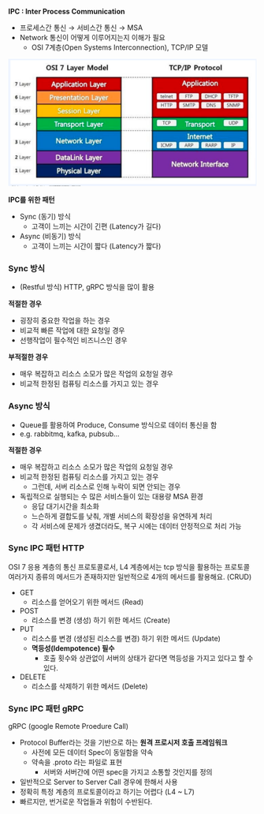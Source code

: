 **IPC : Inter Process Communication**

- 프로세스간 통신 → 서비스간 통신 → MSA
- Network 통신이 어떻게 이루어지는지 이해가 필요
    - OSI 7계층(Open Systems Interconnection), TCP/IP 모델

![IPC를 위한 패턴 Sync_img_1.png](images%2FIPC%EB%A5%BC%20%EC%9C%84%ED%95%9C%20%ED%8C%A8%ED%84%B4%20Sync_img_1.png)

**IPC를 위한 패턴**

- Sync (동기) 방식
    - 고객이 느끼는 시간이 긴편 (Latency가 길다)
- Async (비동기) 방식
    - 고객이 느끼는 시간이 짧다 (Latency가 짧다)

### Sync 방식

- (Restful 방식)  HTTP, gRPC 방식을 많이 활용

**적절한 경우**

- 굉장히 중요한 작업을 하는 경우
- 비교적 빠른 작업에 대한 요청일 경우
- 선행작업이 필수적인 비즈니스인 경우

**부적절한 경우**

- 매우 복잡하고 리소스 소모가 많은 작업의 요청일 경우
- 비교적 한정된 컴퓨팅 리소스를 가지고 있는 경우

### Async 방식

- Queue를 활용하여 Produce, Consume 방식으로 데이터 통신을 함
- e.g. rabbitmq, kafka, pubsub…

**적절한 경우**

- 매우 복잡하고 리소스 소모가 많은 작업의 요청일 경우
- 비교적 한정된 컴퓨팅 리소스를 가지고 있는 경우
    - 그런데, 서버 리소스로 인해 누락이 되면 안되는 경우
- 독립적으로 실행되는 수 많은 서비스들이 있는 대용량 MSA 환경
    - 응답 대기시간을 최소화
    - 느슨하게 결합도를 낮춰, 개별 서비스의 확장성을 유연하게 처리
    - 각 서비스에 문제가 생겼더라도, 복구 시에는 데이터 안정적으로 처리 가능

### Sync IPC 패턴  HTTP

OSI 7 응용 계층의 통신 프로토콜로서, L4 계층에서는 tcp 방식을 활용하는 프로토콜
여러가지 종류의 메서드가 존재하지만 일반적으로 4개의 메서드를 활용해요. (CRUD)

- GET
    - 리소스를 얻어오기 위한 메서드 (Read)
- POST
    - 리소스를 변경 (생성) 하기 위한 메서드 (Create)
- PUT
    - 리소스를 변경 (생성된 리소스를 변경) 하기 위한 메서드 (Update)
    - **멱등성(Idempotence) 필수**
        - 호출 횟수와 상관없이 서버의 상태가 같다면 멱등성을 가지고 있다고 할 수 있다.
- DELETE
    - 리소스를 삭제하기 위한 메서드 (Delete)

### Sync IPC 패턴  gRPC

gRPC (google Remote Proedure Call)

- Protocol Buffer라는 것을 기반으로 하는 **원격 프로시저 호출 프레임워크**
    - 사전에 모든 데이터 Spec이 동일함을 약속
    - 약속을 .proto 라는 파일로 표현
        - 서버와 서버간에 어떤 spec을 가지고 소통할 것인지를 정의
- 일반적으로 Server to Server Call 경우에 한해서 사용
- 정확히 특정 계층의 프로토콜이라고 하기는 어렵다 (L4 ~ L7)
- 빠르지만, 번거로운 작업들과 위험이 수반된다.